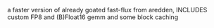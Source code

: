 a faster version of already goated fast-flux from aredden, INCLUDES custom FP8 and (B)Float16 gemm and some block caching 
